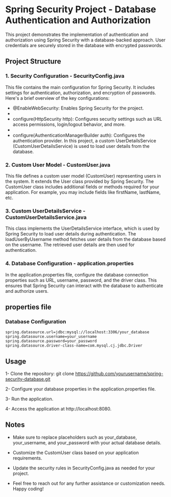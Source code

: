 # Spring Security Project - Database Authentication and Authorization

This project demonstrates the implementation of authentication and authorization using Spring Security with a database-backed approach. User credentials are securely stored in the database with encrypted passwords.

## Project Structure
### 1. Security Configuration - SecurityConfig.java

This file contains the main configuration for Spring Security. It includes settings for authentication, authorization, and encryption of passwords. Here's a brief overview of the key configurations:

- @EnableWebSecurity: Enables Spring Security for the project.
- 
- configure(HttpSecurity http): Configures security settings such as URL access permissions, login/logout behavior, and more.
- 
- configure(AuthenticationManagerBuilder auth): Configures the authentication provider. In this project, a custom UserDetailsService (CustomUserDetailsService) is used to load user details from the database.

### 2. Custom User Model - CustomUser.java

This file defines a custom user model (CustomUser) representing users in the system. It extends the User class provided by Spring Security. The CustomUser class includes additional fields or methods required for your application. For example, you may include fields like firstName, lastName, etc.

### 3. Custom UserDetailsService - CustomUserDetailsService.java

This class implements the UserDetailsService interface, which is used by Spring Security to load user details during authentication. The loadUserByUsername method fetches user details from the database based on the username. The retrieved user details are then used for authentication.

### 4. Database Configuration - application.properties

In the application.properties file, configure the database connection properties such as URL, username, password, and the driver class. This ensures that Spring Security can interact with the database to authenticate and authorize users.

## properties file

### Database Configuration

    spring.datasource.url=jdbc:mysql://localhost:3306/your_database
    spring.datasource.username=your_username
    spring.datasource.password=your_password
    spring.datasource.driver-class-name=com.mysql.cj.jdbc.Driver

## Usage

1- Clone the repository: git clone https://github.com/yourusername/spring-security-database.git

2- Configure your database properties in the application.properties file.

3- Run the application.

4- Access the application at http://localhost:8080.

## Notes

- Make sure to replace placeholders such as your_database, your_username, and your_password with your actual database details.

- Customize the CustomUser class based on your application requirements.

- Update the security rules in SecurityConfig.java as needed for your project.

- Feel free to reach out for any further assistance or customization needs. Happy coding!
